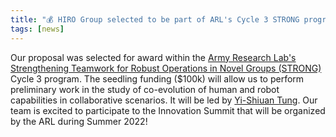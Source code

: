 ```yaml
---
title: "💰 HIRO Group selected to be part of ARL's Cycle 3 STRONG program!"
tags: [news]
---
```


Our proposal was selected for award within the [Army Research Lab's Strengthening Teamwork for Robust Operations in Novel Groups (STRONG)](https://www.arl.army.mil/strong/) Cycle 3 program.
The seedling funding ($100k) will allow us to perform preliminary work in the study of co-evolution of human and robot capabilities in collaborative scenarios. It will be led by [Yi-Shiuan Tung](https://yi-shiuan-tung.github.io/). 
Our team is excited to participate to the Innovation Summit that will be organized by the ARL during Summer 2022!